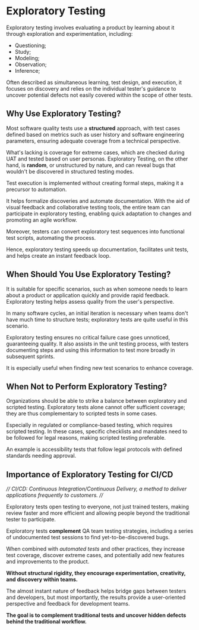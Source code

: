 # Exploratory Testing

Exploratory testing involves evaluating a product by learning about it through exploration and experimentation, including:

- Questioning;
- Study;
- Modeling;
- Observation;
- Inference;

Often described as simultaneous learning, test design, and execution, it focuses on discovery and relies on the individual tester's guidance to uncover potential defects not easily covered within the scope of other tests.

## Why Use Exploratory Testing?

Most software quality tests use a **structured** approach, with test cases defined based on metrics such as user history and software engineering parameters, ensuring adequate coverage from a technical perspective.

What's lacking is coverage for extreme cases, which are checked during UAT and tested based on user personas. Exploratory Testing, on the other hand, is **random**, or unstructured by nature, and can reveal bugs that wouldn't be discovered in structured testing modes.

Test execution is implemented without creating formal steps, making it a precursor to automation.

It helps formalize discoveries and automate documentation. With the aid of visual feedback and collaborative testing tools, the entire team can participate in exploratory testing, enabling quick adaptation to changes and promoting an agile workflow.

Moreover, testers can convert exploratory test sequences into functional test scripts, automating the process.

Hence, exploratory testing speeds up documentation, facilitates unit tests, and helps create an instant feedback loop.

## When Should You Use Exploratory Testing?

It is suitable for specific scenarios, such as when someone needs to learn about a product or application quickly and provide rapid feedback. Exploratory testing helps assess quality from the user's perspective.

In many software cycles, an initial iteration is necessary when teams don't have much time to structure tests; exploratory tests are quite useful in this scenario.

Exploratory testing ensures no critical failure case goes unnoticed, guaranteeing quality. It also assists in the unit testing process, with testers documenting steps and using this information to test more broadly in subsequent sprints.

It is especially useful when finding new test scenarios to enhance coverage.

## When **Not** to Perform Exploratory Testing?

Organizations should be able to strike a balance between exploratory and scripted testing. Exploratory tests alone cannot offer sufficient coverage; they are thus complementary to scripted tests in some cases.

Especially in regulated or compliance-based testing, which requires scripted testing. In these cases, specific checklists and mandates need to be followed for legal reasons, making scripted testing preferable.

An example is accessibility tests that follow legal protocols with defined standards needing approval.

## Importance of Exploratory Testing for CI/CD

*// CI/CD: Continuous Integration/Continuous Delivery, a method to deliver applications frequently to customers. //*

Exploratory tests open testing to everyone, not just trained testers, making review faster and more efficient and allowing people beyond the traditional tester to participate.

Exploratory tests **complement** QA team testing strategies, including a series of undocumented test sessions to find yet-to-be-discovered bugs.

When combined with *automated tests* and other practices, they increase test coverage, discover extreme cases, and potentially add new features and improvements to the product.

**Without structural rigidity, they encourage experimentation, creativity, and discovery within teams.**

The almost instant nature of feedback helps bridge gaps between testers and developers, but most importantly, the results provide a user-oriented perspective and feedback for development teams.

**The goal is to complement traditional tests and uncover hidden defects behind the traditional workflow.**
